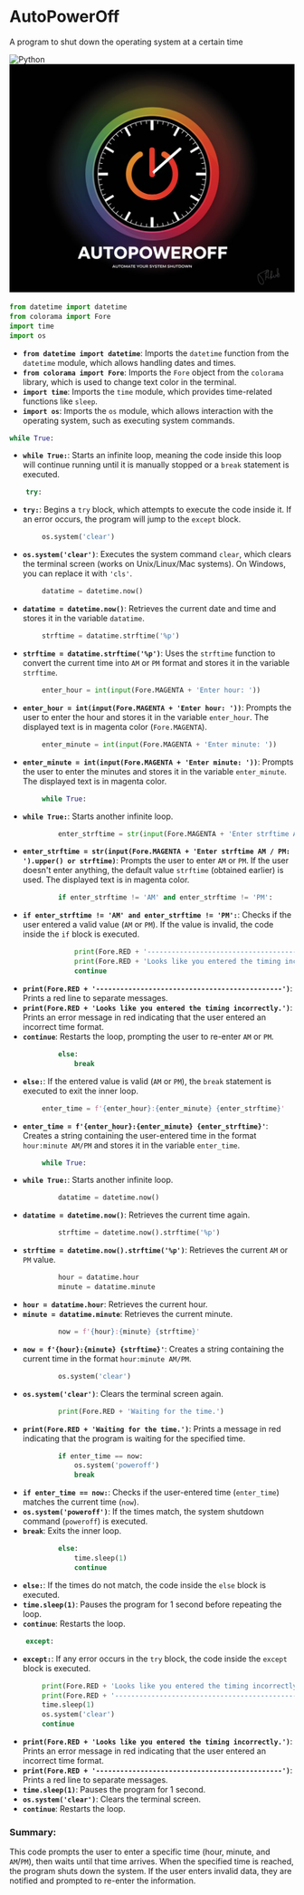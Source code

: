 # AutoPowerOff
A program to shut down the operating system at a certain time

![Python](https://www.python.org/static/img/python-logo.png)
![..](AutoPowerOff.jpeg)
```python
from datetime import datetime
from colorama import Fore
import time
import os
```
- **`from datetime import datetime`**: Imports the `datetime` function from the `datetime` module, which allows handling dates and times.
- **`from colorama import Fore`**: Imports the `Fore` object from the `colorama` library, which is used to change text color in the terminal.
- **`import time`**: Imports the `time` module, which provides time-related functions like `sleep`.
- **`import os`**: Imports the `os` module, which allows interaction with the operating system, such as executing system commands.

```python
while True:
```
- **`while True:`**: Starts an infinite loop, meaning the code inside this loop will continue running until it is manually stopped or a `break` statement is executed.

```python
    try:
```
- **`try:`**: Begins a `try` block, which attempts to execute the code inside it. If an error occurs, the program will jump to the `except` block.

```python
        os.system('clear')
```
- **`os.system('clear')`**: Executes the system command `clear`, which clears the terminal screen (works on Unix/Linux/Mac systems). On Windows, you can replace it with `'cls'`.

```python
        datatime = datetime.now()
```
- **`datatime = datetime.now()`**: Retrieves the current date and time and stores it in the variable `datatime`.

```python
        strftime = datatime.strftime('%p')
```
- **`strftime = datatime.strftime('%p')`**: Uses the `strftime` function to convert the current time into `AM` or `PM` format and stores it in the variable `strftime`.

```python
        enter_hour = int(input(Fore.MAGENTA + 'Enter hour: '))
```
- **`enter_hour = int(input(Fore.MAGENTA + 'Enter hour: '))`**: Prompts the user to enter the hour and stores it in the variable `enter_hour`. The displayed text is in magenta color (`Fore.MAGENTA`).

```python
        enter_minute = int(input(Fore.MAGENTA + 'Enter minute: '))
```
- **`enter_minute = int(input(Fore.MAGENTA + 'Enter minute: '))`**: Prompts the user to enter the minutes and stores it in the variable `enter_minute`. The displayed text is in magenta color.

```python
        while True:
```
- **`while True:`**: Starts another infinite loop.

```python
            enter_strftime = str(input(Fore.MAGENTA + 'Enter strftime AM / PM: ').upper() or strftime)
```
- **`enter_strftime = str(input(Fore.MAGENTA + 'Enter strftime AM / PM: ').upper() or strftime)`**: Prompts the user to enter `AM` or `PM`. If the user doesn't enter anything, the default value `strftime` (obtained earlier) is used. The displayed text is in magenta color.

```python
            if enter_strftime != 'AM' and enter_strftime != 'PM':
```
- **`if enter_strftime != 'AM' and enter_strftime != 'PM':`**: Checks if the user entered a valid value (`AM` or `PM`). If the value is invalid, the code inside the `if` block is executed.

```python
                print(Fore.RED + '----------------------------------------------')
                print(Fore.RED + 'Looks like you entered the timing incorrectly.')
                continue
```
- **`print(Fore.RED + '----------------------------------------------')`**: Prints a red line to separate messages.
- **`print(Fore.RED + 'Looks like you entered the timing incorrectly.')`**: Prints an error message in red indicating that the user entered an incorrect time format.
- **`continue`**: Restarts the loop, prompting the user to re-enter `AM` or `PM`.

```python
            else:
                break
```
- **`else:`**: If the entered value is valid (`AM` or `PM`), the `break` statement is executed to exit the inner loop.

```python
        enter_time = f'{enter_hour}:{enter_minute} {enter_strftime}'
```
- **`enter_time = f'{enter_hour}:{enter_minute} {enter_strftime}'`**: Creates a string containing the user-entered time in the format `hour:minute AM/PM` and stores it in the variable `enter_time`.

```python
        while True:
```
- **`while True:`**: Starts another infinite loop.

```python
            datatime = datetime.now()
```
- **`datatime = datetime.now()`**: Retrieves the current time again.

```python
            strftime = datetime.now().strftime('%p')
```
- **`strftime = datetime.now().strftime('%p')`**: Retrieves the current `AM` or `PM` value.

```python
            hour = datatime.hour
            minute = datatime.minute
```
- **`hour = datatime.hour`**: Retrieves the current hour.
- **`minute = datatime.minute`**: Retrieves the current minute.

```python
            now = f'{hour}:{minute} {strftime}'
```
- **`now = f'{hour}:{minute} {strftime}'`**: Creates a string containing the current time in the format `hour:minute AM/PM`.

```python
            os.system('clear')
```
- **`os.system('clear')`**: Clears the terminal screen again.

```python
            print(Fore.RED + 'Waiting for the time.')
```
- **`print(Fore.RED + 'Waiting for the time.')`**: Prints a message in red indicating that the program is waiting for the specified time.

```python
            if enter_time == now:
                os.system('poweroff')
                break
```
- **`if enter_time == now:`**: Checks if the user-entered time (`enter_time`) matches the current time (`now`).
- **`os.system('poweroff')`**: If the times match, the system shutdown command (`poweroff`) is executed.
- **`break`**: Exits the inner loop.

```python
            else:
                time.sleep(1)
                continue
```
- **`else:`**: If the times do not match, the code inside the `else` block is executed.
- **`time.sleep(1)`**: Pauses the program for 1 second before repeating the loop.
- **`continue`**: Restarts the loop.

```python
    except:
```
- **`except:`**: If any error occurs in the `try` block, the code inside the `except` block is executed.

```python
        print(Fore.RED + 'Looks like you entered the timing incorrectly.')
        print(Fore.RED + '----------------------------------------------')
        time.sleep(1)
        os.system('clear')
        continue
```
- **`print(Fore.RED + 'Looks like you entered the timing incorrectly.')`**: Prints an error message in red indicating that the user entered an incorrect time format.
- **`print(Fore.RED + '----------------------------------------------')`**: Prints a red line to separate messages.
- **`time.sleep(1)`**: Pauses the program for 1 second.
- **`os.system('clear')`**: Clears the terminal screen.
- **`continue`**: Restarts the loop.

### Summary:
This code prompts the user to enter a specific time (hour, minute, and `AM`/`PM`), then waits until that time arrives. When the specified time is reached, the program shuts down the system. If the user enters invalid data, they are notified and prompted to re-enter the information.
